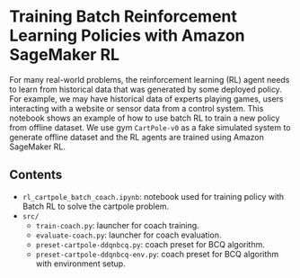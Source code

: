 # Training Batch Reinforcement Learning Policies with Amazon SageMaker RL

For many real-world problems, the reinforcement learning (RL) agent needs to learn from historical data that was generated by some deployed policy. For example, we may have historical data of experts playing games, users interacting with a website or sensor data from a control system. This notebook shows an example of how to use batch RL to train a new policy from offline dataset. We use gym `CartPole-v0` as a fake simulated system to generate offline dataset and the RL agents are trained using Amazon SageMaker RL.

## Contents

* `rl_cartpole_batch_coach.ipynb`: notebook used for training policy with Batch RL to solve the cartpole problem.
* `src/`
  * `train-coach.py`: launcher for coach training.
  * `evaluate-coach.py`: launcher for coach evaluation.
  * `preset-cartpole-ddqnbcq.py`: coach preset for BCQ algorithm.
  * `preset-cartpole-ddqnbcq-env.py`: coach preset for BCQ algorithm with environment setup.
